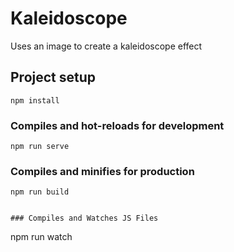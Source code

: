 # Kaleidoscope
Uses an image to create a kaleidoscope effect


## Project setup
```
npm install
```

### Compiles and hot-reloads for development
```
npm run serve
```

### Compiles and minifies for production
```
npm run build


### Compiles and Watches JS Files
```
npm run watch
